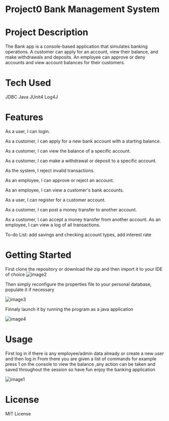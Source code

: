 # Project0 Bank Management System
# Project Description
The Bank app is a console-based application that simulates banking operations. A customer can apply for an account, view their balance, and make withdrawals and deposits. An employee can approve or deny accounts and view account balances for their customers.
# Tech Used
JDBC Java JUnit4 Log4J
# Features
 As a user, I can login. 
 
 As a customer, I can apply for a new bank account with a starting balance. 
 
 As a customer, I can view the balance of a specific account. 
 
 As a customer, I can make a withdrawal or deposit to a specific account. 
 
 As the system, I reject invalid transactions.
 
 As an employee, I can approve or reject an account. 
 
 As an employee, I can view a customer's bank accounts. 
 
 As a user, I can register for a customer account. 
 
 As a customer, I can post a money transfer to another account. 
 
 
 As a customer, I can accept a money transfer from another account. 
 As an employee, I can view a log of all transactions. 
 
To-do List:
add savings and checking account types,
add interest rate 
# Getting Started
First clone the repository or download the zip and then import it to your IDE of choice
![image2](https://user-images.githubusercontent.com/51238426/130885095-721bfe0d-ac3f-4c79-af93-c750bdfc8d6c.PNG)

Then simply reconfigure the properties file to your personal database, populate it if necessary

![image3](https://user-images.githubusercontent.com/51238426/130885107-8aac9cb1-c1d5-435f-88c7-d0f88a6401d5.PNG)

Finnaly launch it by running the program as a java application

![image4](https://user-images.githubusercontent.com/51238426/130885146-5f2e4dba-c23c-4f6f-804d-1f29e6d7328b.PNG)


# Usage
First log in if there is any employee/admin data already or create a new user and then log in
From there you are given a list of commands for example press 1 on the console to view the balance
,any action can be taken and saved throughout the session so have fun enjoy the banking application

![image1](https://user-images.githubusercontent.com/51238426/130884568-b0592ad8-1cf0-4fa2-aa1a-b4e63489663d.PNG)

# License
MIT License
